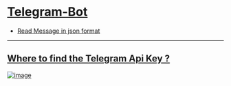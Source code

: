 # [Telegram-Bot](https://my.telegram.org/apps)
- [Read Message in json format](https://my.telegram.org/)

----------------------------------

## [Where to find the Telegram Api Key ?](https://stackoverflow.com/questions/43291868/where-to-find-the-telegram-api-key)

[![image](https://user-images.githubusercontent.com/50515418/130468473-8ddfc5a6-0e14-45d7-b436-b32e7e6b5158.png)](https://t.me/imvickykumar999bot)
